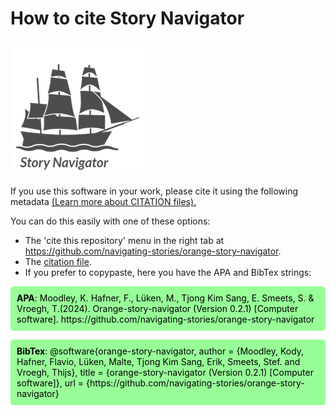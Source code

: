 <style>
.mint-green-code-block {
    background-color: #98FF98; /* Mint green background */
    color: black;              /* Black text color */
    padding: 10px;             /* Padding around the text */
    border-radius: 5px;        /* Rounded corners */
}
.mint-green-code-block b {
    font-weight: bold;         /* Bold text */
}
</style>


How to cite Story Navigator
=======
![](../../doc/widgets/images/storynavigator_logo_small.png)


If you use this software in your work, please cite it using the following metadata [(Learn more about CITATION files).](https://docs.github.com/en/repositories/managing-your-repositorys-settings-and-features/customizing-your-repository/about-citation-files)

You can do this easily with one of these options:
- The 'cite this repository' menu in the right tab at https://github.com/navigating-stories/orange-story-navigator.
- The [citation file](https://github.com/navigating-stories/orange-story-navigator/blob/docs/CITATION.cff). 
- If you prefer to copypaste, here you have the APA and BibTex strings:  
<p class="mint-green-code-block">
<b>APA</b>: Moodley, K. Hafner, F., Lüken, M., Tjong Kim Sang, E. Smeets, S. & 
Vroegh, T.(2024). Orange-story-navigator (Version 0.2.1) [Computer software].
https://github.com/navigating-stories/orange-story-navigator
</p>
<p class="mint-green-code-block">
<b>BibTex</b>: @software{orange-story-navigator,
  author = {Moodley, Kody, Hafner, Flavio, Lüken, Malte, Tjong Kim Sang, Erik,
  Smeets, Stef. and Vroegh, Thijs}, title = {orange-story-navigator 
  (Version 0.2.1) [Computer software]},
  url = {https://github.com/navigating-stories/orange-story-navigator}
</p>